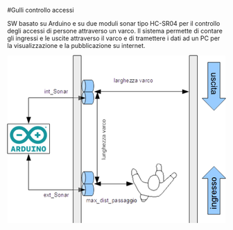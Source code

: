 #Gulli controllo accessi

SW basato su Arduino e su due moduli sonar tipo HC-SR04 per il controllo degli accessi
di persone attraverso un varco. Il sistema permette di contare gli ingressi e le uscite
attraverso il varco e di tramettere i dati ad un PC per la visualizzazione e la pubblicazione
su internet.

![alt text](screenshots/GULLI_ControlloAccessi.png?raw=true "Schema di principio")
